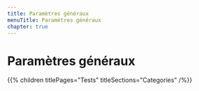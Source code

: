 ```yaml
---
title: Paramètres généraux
menuTitle: Paramètres généraux
chapter: true
---
```


# Paramètres généraux

{{% children titlePages="Tests" titleSections="Categories" /%}}
